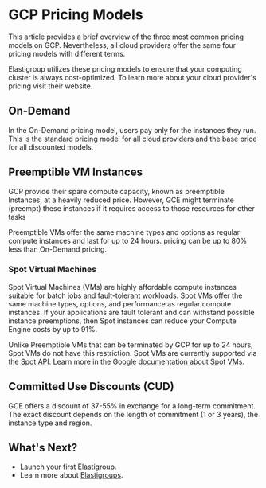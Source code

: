 # GCP Pricing Models

This article provides a brief overview of the three most common pricing models on GCP. Nevertheless, all cloud providers offer the same four pricing models with different terms.

Elastigroup utilizes these pricing models to ensure that your computing cluster is always cost-optimized. To learn more about your cloud provider's pricing visit their website.

## On-Demand

In the On-Demand pricing model, users pay only for the instances they run. This is the standard pricing model for all cloud providers and the base price for all discounted models.

## Preemptible VM Instances

GCP provide their spare compute capacity, known as preemptible Instances, at a heavily reduced price. However, GCE might terminate (preempt) these instances if it requires access to those resources for other tasks

Preemptible VMs offer the same machine types and options as regular compute instances and last for up to 24 hours. pricing can be up to 80% less than On-Demand pricing.

### Spot Virtual Machines

Spot Virtual Machines (VMs) are highly affordable compute instances suitable for batch jobs and fault-tolerant workloads. Spot VMs offer the same machine types, options, and performance as regular compute instances. If your applications are fault tolerant and can withstand possible instance preemptions, then Spot instances can reduce your Compute Engine costs by up to 91%.

Unlike Preemptible VMs that can be terminated by GCP for up to 24 hours, Spot VMs do not have this restriction. Spot VMs are currently supported via the [Spot API](https://docs.spot.io/api/#tag/Elastigroup-GCP). Learn more in the [Google documentation about Spot VMs](https://cloud.google.com/compute/docs/instances/spot).

## Committed Use Discounts (CUD)

GCE offers a discount of 37-55% in exchange for a long-term commitment. The exact discount depends on the length of commitment (1 or 3 years), the instance type and region.

## What's Next?

- [Launch your first Elastigroup](elastigroup/getting-started/create-an-elastigroup-for-gcp).
- Learn more about [Elastigroups](elastigroup/getting-started/elastigroup-for-gcp).
